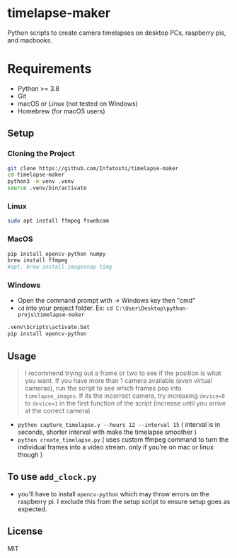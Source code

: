 # timelapse-maker

Python scripts to create camera timelapses on desktop PCs, raspberry pis, and macbooks.

# Requirements
- Python >= 3.8
- Git
- macOS or Linux (not tested on Windows)
- Homebrew (for macOS users)

## Setup
### Cloning the Project
```bash
git clone https://github.com/Infatoshi/timelapse-maker
cd timelapse-maker
python3 -m venv .venv
source .venv/bin/activate
```

### Linux
```bash
sudo apt install ffmpeg fswebcam
```

### MacOS
```bash 
pip install opencv-python numpy
brew install ffmpeg
#opt. brew install imagesnap timg
```

### Windows
- Open the command prompt with -> Windows key then "cmd"
- `cd` into your project folder. Ex: `cd C:\User\Desktop\python-projs\timelapse-maker`
```bash
.venv\Scripts\activate.bat
pip install opencv-python
```

## Usage
> I recommend trying out a frame or two to see if the position is what you want. If you have more than 1 camera available (even virtual cameras), run the script to see which frames pop into `timelapse_images`. If its the incorrect camera, try increasing `device=0` to `device=1` in the first function of the script (increase until you arrive at the correct camera)

- `python capture_timelapse.y --hours 12 --interval 15` ( interval is in seconds, shorter interval with make the timelapse smoother )
- `python create_timelapse.py` ( uses custom ffmpeg command to turn the individual frames into a video stream. only if you're on mac or linux though )

## To use `add_clock.py`
- you'll have to install `opencv-python` which may throw errors on the raspberry pi. I exclude this from the setup script to ensure setup goes as expected.

## License

MIT

